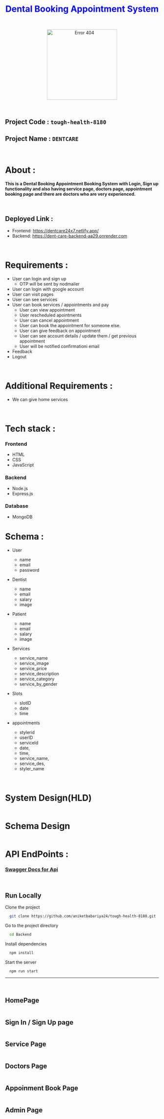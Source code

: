 <h1 align="center" style="color:blue"><b>Dental Booking Appointment System</b></h1>

<br>

<p align="center">
<img style="display:block; margin:auto; " src="https://dent-cares.netlify.app/images/logo.png" width="230px" alt="Error 404">
</p>

<br>

## Project Code : `tough-health-8180`
## Project Name : `DENTCARE`

<br>

# About :

<b>This is a Dental Booking Appointment Booking System with Login, Sign up functionality and also having service page, doctors page, appointment booking page and there are doctors who are very experienced.</b>

<br>

## Deployed Link :

   - Frontend: https://dentcare24x7.netlify.app/
   - Backend: https://dent-care-backend-aa29.onrender.com


<br>

# Requirements : 

- User can login and sign up
    - OTP will be sent by nodmailer
- User can login with google account
- User can visit pages 
- User can see services 
- User can book services / appointments and pay
    - User can view appointment 
    - User rescheduled apointments
    - User can cancel appointment
    - User can book the appointment for someone else.
    - User can give feedback on appointment
    - User can see account details / update them / get previous appointment  
    - User will be notified confirmationi email
- Feedback 
- Logout 

<br>

# Additional Requirements :
- We can give home services

<br>

# Tech stack :

### Frontend 

- HTML
- CSS
- JavaScript

### Backend 

- Node.js 
- Express.js

### Database

- MongoDB 


# Schema : 

- User 
     - name
     - email
     - password

- Dentist 
     - name 
     - email 
     - salary
     - image

- Patient 
     - name 
     - email 
     - salary
     - image

- Services 
    - service_name 
    - service_image
    - service_price
    - service_description
    - service_category 
    - service_by_gender

- Slots 
     - slotID
     - date
     - time


- appointments 
    - stylerid
    - userID
    - serviceId
    - date,
    - time,
    - service_name,
    - service_des,
    - styler_name

<br>

<h1>System Design(HLD)</h1>
<img src="https://github.com/aniketbabariya24/tough-health-8180/assets/112626195/ce8e5a9f-a19b-439f-89e4-e587634c8e36" alt="">

<br>

<h1>Schema Design</h1>
<img src="https://github.com/aniketbabariya24/tough-health-8180/assets/112626195/48fdf084-ed10-4153-82ff-e0aca749bf6f" alt="">

<br>

# API EndPoints :

<h3>
    <strong>
      <a href="https://dent-care-backend-aa29.onrender.com/api-docs" target="_blank">Swagger Docs for Api</a>
    </strong>
</h3>

<br>

## Run Locally

Clone the project

```bash
  git clone https://github.com/aniketbabariya24/tough-health-8180.git
```

Go to the project directory

```bash
  cd Backend
```

Install dependencies

```bash
  npm install
```

Start the server

```bash
  npm run start
```
------------
<br>

<h2>HomePage</h2>
<img src="https://github.com/aniketbabariya24/tough-health-8180/assets/112626195/e8d835dc-e346-41f9-9e29-e9d448fc39d7" alt="">

<br>

<h2>Sign In / Sign Up page</h2>
<img src="https://github.com/aniketbabariya24/tough-health-8180/assets/112626195/d6d4a31a-0287-413e-b3e5-825c9ba4c477" alt="">

<br>

<h2>Service Page</h2>
<img src="https://github.com/aniketbabariya24/tough-health-8180/assets/112626195/202ad3b2-8f87-4f60-8c06-1b1ede6c5748" alt="">

<br>

<h2>Doctors Page</h2>
<img src="https://github.com/aniketbabariya24/tough-health-8180/assets/112626195/ec4b0cfd-a109-4fd5-b01b-f7f2adff2d7f" alt="">

<br>

<h2>Appoinment Book Page</h2>
<img src="https://github.com/aniketbabariya24/tough-health-8180/assets/112626195/6dcca0dd-bf38-4db5-a7c3-7eeb11097ec4" alt="">

<br>

<h2>Admin Page</h2>
<img src="https://github.com/aniketbabariya24/tough-health-8180/assets/112626195/c7f9683e-e933-467b-b792-02007a1154bb" alt="">

